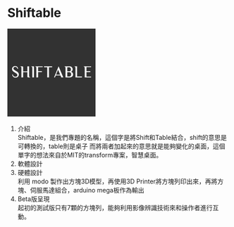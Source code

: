 # Shiftable

![image](https://github.com/Shiftable/shiftable/blob/master/res/21253175.jpg)

<ol>
<li>介紹</li>
Shiftable，是我們專題的名稱，這個字是將Shift和Table結合，shift的意思是可轉換的，table則是桌子
而將兩者加起來的意思就是能夠變化的桌面，這個單字的想法來自於MIT的transform專案，智慧桌面。
  
<li>軟體設計</li> 

<li>硬體設計</li>
利用 modo 製作出方塊3D模型，再使用3D Printer將方塊列印出來，再將方塊、伺服馬達組合，arduino mega板作為輸出
<li>Beta版呈現</li>
起初的測試版只有7顆的方塊列，能夠利用影像辨識技術來和操作者進行互動。

</ol>

